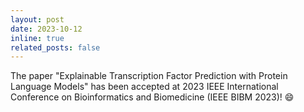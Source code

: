 ```yaml
---
layout: post
date: 2023-10-12
inline: true
related_posts: false
---
```


The paper "Explainable Transcription Factor Prediction with Protein Language Models" has been accepted at 2023 IEEE International Conference on Bioinformatics and Biomedicine (IEEE BIBM 2023)! :smile:
